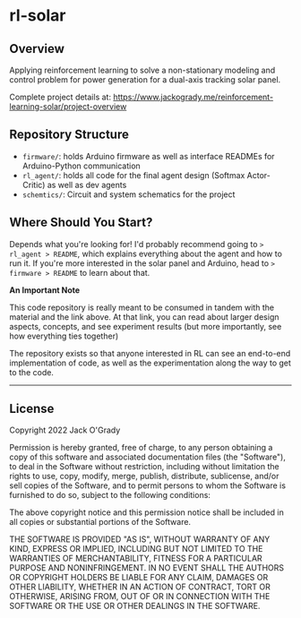 # rl-solar

## Overview
Applying reinforcement learning to solve a non-stationary modeling and control 
problem for power generation for a dual-axis tracking solar panel.

Complete project details at: https://www.jackogrady.me/reinforcement-learning-solar/project-overview

## Repository Structure

* `firmware/`: holds Arduino firmware as well as interface READMEs for Arduino-Python communication
* `rl_agent/`: holds all code for the final agent design (Softmax Actor-Critic) as well as dev agents
* `schemtics/`: Circuit and system schematics for the project

## Where Should You Start?

Depends what you're looking for! I'd probably recommend going to `> rl_agent > README`, which explains everything about 
the agent and how to run it. If you're more interested in the solar panel and Arduino, head to 
`> firmware > README` to learn about that.

**An Important Note**

This code repository is really meant to be consumed in tandem with the material and the link above. 
At that link, you can read about larger design aspects, concepts, and see experiment results 
(but more importantly, see how everything ties together)

The repository exists so that anyone interested in RL can see an end-to-end implementation of code, 
as well as the experimentation along the way to get to the code.

---
## License

Copyright 2022 Jack O'Grady

Permission is hereby granted, free of charge, to any person obtaining a copy of this software and associated documentation files (the "Software"), to deal in the Software without restriction, including without limitation the rights to use, copy, modify, merge, publish, distribute, sublicense, and/or sell copies of the Software, and to permit persons to whom the Software is furnished to do so, subject to the following conditions:

The above copyright notice and this permission notice shall be included in all copies or substantial portions of the Software.

THE SOFTWARE IS PROVIDED "AS IS", WITHOUT WARRANTY OF ANY KIND, EXPRESS OR IMPLIED, INCLUDING BUT NOT LIMITED TO THE WARRANTIES OF MERCHANTABILITY, FITNESS FOR A PARTICULAR PURPOSE AND NONINFRINGEMENT. IN NO EVENT SHALL THE AUTHORS OR COPYRIGHT HOLDERS BE LIABLE FOR ANY CLAIM, DAMAGES OR OTHER LIABILITY, WHETHER IN AN ACTION OF CONTRACT, TORT OR OTHERWISE, ARISING FROM, OUT OF OR IN CONNECTION WITH THE SOFTWARE OR THE USE OR OTHER DEALINGS IN THE SOFTWARE.

